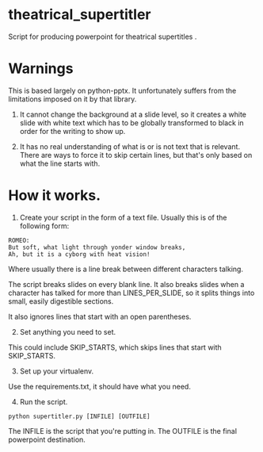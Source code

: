 # theatrical_supertitler
Script for producing powerpoint for theatrical supertitles .

# Warnings

This is based largely on python-pptx. It unfortunately suffers from the limitations imposed on it by that library.

1. It cannot change the background at a slide level, so it creates a white slide with white text which has to be globally transformed to black in order for the writing to show up.

2. It has no real understanding of what is or is not text that is relevant. There are ways to force it to skip certain lines, but that's only based on what the line starts with.

# How it works.

1. Create your script in the form of a text file. Usually this is of the following form:

```
ROMEO:
But soft, what light through yonder window breaks,
Ah, but it is a cyborg with heat vision!
```

Where usually there is a line break between different characters talking.

The script breaks slides on every blank line. It also breaks slides when a character has talked for more than LINES_PER_SLIDE, so it splits things into small, easily digestible sections.

It also ignores lines that start with an open parentheses.

2. Set anything you need to set.

This could include SKIP_STARTS, which skips lines that start with SKIP_STARTS.

3. Set up your virtualenv.

Use the requirements.txt, it should have what you need.

4. Run the script.

```python supertitler.py [INFILE] [OUTFILE]```

The INFILE is the script that you're putting in. The OUTFILE is the final powerpoint destination.
